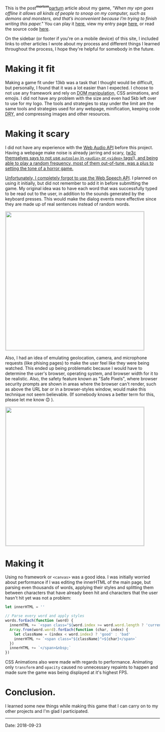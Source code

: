 This is the post<sup><del>mortem</del></sup><ins>partum</ins> article about my game, *"When my vpn goes offline it allows all kinds of people to snoop on my computer, such as demons and monsters, and that’s inconvenient because I’m trying to finish writing this paper."* You can play it <a href="https://js13k.lucasbersier.com/demo.html" target="_blank" >here</a>,  view my entry page <a href="http://js13kgames.com/entries/when-my-vpn-goes-offline-it-allows-all-kinds-of-people-to-snoop-on-my-computer-such-as-demons" target="_blank">here</a>, or read the source code <a href="https://github.com/bersLucas/js13k-2018" target="_blank">here</a>.

On the sidebar (or footer if you're on a mobile device) of this site, I included links to other articles I wrote about my process and different things I learned throughout the process, I hope they're helpful for somebody in the future.

# Making it fit

Making a game fit under 13kb was a task that I thought would be difficult, but personally, I found that it was a lot easier than I expected. I choose to not use any framework and rely on <abbr title="Document Object Model, the way the browser parses elements and styles">DOM manipulation</abbr>, CSS animations, and emojis. I did not have any problem with the size and even had 5kb left over to use for my logo. The tools and strategies to stay under the limit are the same tools and strategies used for any webpage, minification, keeping code <abbr title="Don't repeat yourself">DRY</abbr>, and compressing images and other resources.

# Making it scary

I did not have any experience with the <a href="https://developer.mozilla.org/en-US/docs/Web/API/Web_Audio_API" target="_blank">Web Audio API</a> before this project. Having a webpage make noise is already jarring and scary, (<a href="https://www.w3.org/TR/UNDERSTANDING-WCAG20/visual-audio-contrast-dis-audio.html" target="_blank">w3c themselves says to not use `autoplay` in `<audio>` or `<video>` tags!), and being able to play a random frequency, most of them out-of-tune, was a plus to setting the tone of a horror game.

Unfortunately, I completely forgot to use the <a href="https://developer.mozilla.org/en-US/docs/Web/API/Web_Speech_API">Web Speech API</a>. I planned on using it initially, but did not remember to add it in before submitting the game. My original idea was to have each word that was successfully typed to be read out to the user, in addition to the sounds generated by the keyboard presses. This would make the dialog events more effective since they are made up of real sentences instead of random words.

<img style="border: 2px solid #dcdcdc;" src="https://puu.sh/BzOdz/5f079c07fe.jpg" width="450"/>

Also, I had an idea of emulating geolocation, camera, and microphone requests (like phising pages) to make the user feel like they were being watched. This ended up being problematic because I would have to determine the user's browser, operating system, and browser width for it to be realistic. Also, the safety feature known as "Safe Pixels", where browser security prompts are shown in areas where the browser can't render, such as above the URL bar or in a browser-styles window, would make this technique not seem believable.  (If somebody knows a better term for this, please let me know 😊 ).

<img style="border:2px solid #dcdcdc" src="https://puu.sh/BzOj1/040115f36a.png" width="450"/>

# Making it

Using no framework or `<canvas>` was a good idea. I was initially worried about performance if I was editing the innerHTML of the main page, but parsing even thousands of words, applying their styles and splitting them between characters that have already been hit and characters that the user hasn't hit yet was not a problem:

```javascript
let innerHTML = ''

// Parse every word and apply styles
words.forEach(function (word) {
  innerHTML += `<span class="${word.index >= word.word.length ? 'current' : 'next'} ${word.style ? word.style + ' animate' : ''}">`
  Array.from(word.word).forEach(function (char, index) {
    let className = (index < word.index) ? 'good' : 'bad'
    innerHTML += `<span class="${className}">${char}</span>`
  })
  innerHTML += `</span>&nbsp;`
})
```

CSS Animations also were made with regards to performance. Animating only `transform` and `opacity` caused no unnecessary repaints to happen and made sure the game was being displayed at it's highest FPS.

# Conclusion.

I learned some new things while making this game that I can carry on to my other projects and I'm glad I participated.

----

Date: 2018-09-23
